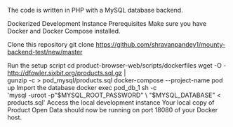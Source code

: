 The code is written in PHP with a MySQL database backend.

Dockerized Development Instance
Prerequisites
Make sure you have Docker and Docker Compose installed.

Clone this repository
git clone https://github.com/shravanpandey1/mounty-backend-test/new/master

Run the setup script
cd product-browser-web/scripts/dockerfiles
wget -O - http://dfowler.sixbit.org/products.sql.gz | \
  gunzip -c > pod_mysql/products.sql
docker-compose --project-name pod up
Import the database
docker exec pod_db_1 sh -c \
  'mysql -uroot -p"$MYSQL_ROOT_PASSWORD" \
  "$MYSQL_DATABASE" < products.sql'
Access the local development instance
Your local copy of Product Open Data should now be running on port 18080 of your Docker host.
